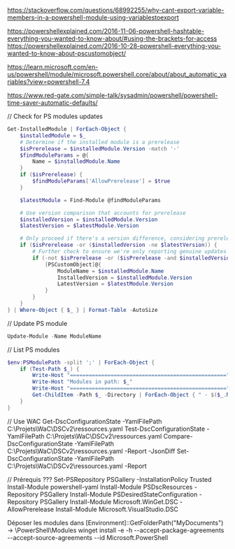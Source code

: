 https://stackoverflow.com/questions/68992255/why-cant-export-variable-members-in-a-powershell-module-using-variablestoexport

https://powershellexplained.com/2016-11-06-powershell-hashtable-everything-you-wanted-to-know-about/#using-the-brackets-for-access
https://powershellexplained.com/2016-10-28-powershell-everything-you-wanted-to-know-about-pscustomobject/

https://learn.microsoft.com/en-us/powershell/module/microsoft.powershell.core/about/about_automatic_variables?view=powershell-7.4

https://www.red-gate.com/simple-talk/sysadmin/powershell/powershell-time-saver-automatic-defaults/

// Check for PS modules updates

```powershell
Get-InstalledModule | ForEach-Object {
    $installedModule = $_
    # Determine if the installed module is a prerelease
    $isPrerelease = $installedModule.Version -match '-'
    $findModuleParams = @{
        Name = $installedModule.Name
    }
    if ($isPrerelease) {
        $findModuleParams['AllowPrerelease'] = $true
    }

    $latestModule = Find-Module @findModuleParams

    # Use version comparison that accounts for prerelease
    $installedVersion = $installedModule.Version
    $latestVersion = $latestModule.Version

    # Only proceed if there's a version difference, considering prerelease status
    if ($isPrerelease -or ($installedVersion -ne $latestVersion)) {
        # Further check to ensure we're only reporting genuine updates
        if (-not $isPrerelease -or ($isPrerelease -and $installedVersion -ne $latestVersion)) {
            [PSCustomObject]@{
                ModuleName = $installedModule.Name
                InstalledVersion = $installedModule.Version
                LatestVersion = $latestModule.Version
            }
        }
    }
} | Where-Object { $_ } | Format-Table -AutoSize
```

// Update PS module

```powershell
Update-Module -Name ModuleName
```

// List PS modules

```powershell
$env:PSModulePath -split ';' | ForEach-Object {
    if (Test-Path $_) {
        Write-Host "=================================================="
        Write-Host "Modules in path: $_"
        Write-Host "=================================================="
        Get-ChildItem -Path $_ -Directory | ForEach-Object { " - $($_.Name)" }
    }
}
```

// Use WAC
Get-DscConfigurationState -YamlFilePath C:\Projets\WaC\DSCv2\ressources.yaml
Test-DscConfigurationState -YamlFilePath C:\Projets\WaC\DSCv2\ressources.yaml
Compare-DscConfigurationState -YamlFilePath C:\Projets\WaC\DSCv2\ressources.yaml -Report -JsonDiff
Set-DscConfigurationState -YamlFilePath C:\Projets\WaC\DSCv2\ressources.yaml -Report

// Prérequis ???
Set-PSRepository PSGallery -InstallationPolicy Trusted
Install-Module powershell-yaml
Install-Module PSDscResources -Repository PSGallery
Install-Module PSDesiredStateConfiguration -Repository PSGallery
Install-Module Microsoft.WinGet.DSC -AllowPrerelease
Install-Module Microsoft.VisualStudio.DSC

Déposer les modules dans [Environment]::GetFolderPath("MyDocuments") -> \PowerShell\Modules
winget install -e -h --accept-package-agreements --accept-source-agreements --id Microsoft.PowerShell
